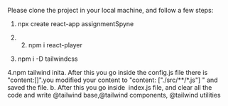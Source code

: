 Please clone the project in your local machine, and follow a few steps:
1. npx create react-app assignmentSpyne
2. 2. npm i react-player

3. npm i -D tailwindcss

4.npm tailwind inita. After this you go inside the config.js file there is "content:[]".you modified your content to "content: ["./src/**/*.js"] " and saved the file.
b. After this you go inside  index.js file, and clear all the code and write @tailwind base,@tailwind components,
@tailwind utilities
